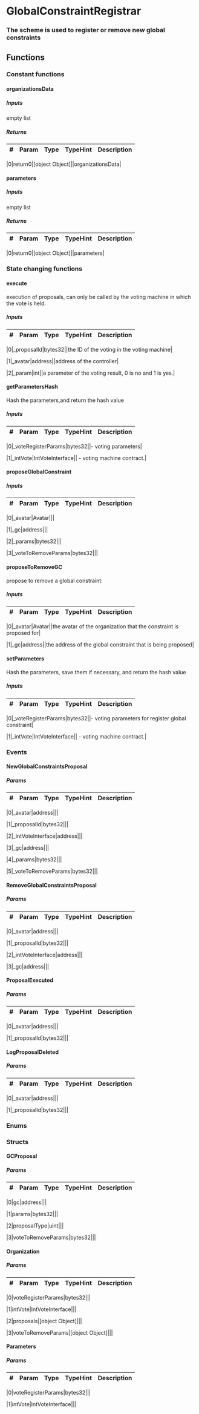 

















# GlobalConstraintRegistrar

### The scheme is used to register or remove new global constraints




## Functions




### Constant functions



#### organizationsData





##### Inputs



empty list




##### Returns



|#  |Param|Type|TypeHint|Description|
|---|-----|----|--------|-----------|


|0|return0|[object Object]||organizationsData|






#### parameters





##### Inputs



empty list




##### Returns



|#  |Param|Type|TypeHint|Description|
|---|-----|----|--------|-----------|


|0|return0|[object Object]||parameters|











### State changing functions



#### execute

execution of proposals, can only be called by the voting machine in which the vote is held.



##### Inputs



|#  |Param|Type|TypeHint|Description|
|---|-----|----|--------|-----------|


|0|_proposalId|bytes32||the ID of the voting in the voting machine|


|1|_avatar|address||address of the controller|


|2|_param|int||a parameter of the voting result, 0 is no and 1 is yes.|






#### getParametersHash

Hash the parameters,and return the hash value



##### Inputs



|#  |Param|Type|TypeHint|Description|
|---|-----|----|--------|-----------|


|0|_voteRegisterParams|bytes32||-  voting parameters|


|1|_intVote|IntVoteInterface|| - voting machine contract.|






#### proposeGlobalConstraint





##### Inputs



|#  |Param|Type|TypeHint|Description|
|---|-----|----|--------|-----------|


|0|_avatar|Avatar|||


|1|_gc|address|||


|2|_params|bytes32|||


|3|_voteToRemoveParams|bytes32|||






#### proposeToRemoveGC

propose to remove a global constraint:



##### Inputs



|#  |Param|Type|TypeHint|Description|
|---|-----|----|--------|-----------|


|0|_avatar|Avatar||the avatar of the organization that the constraint is proposed for|


|1|_gc|address||the address of the global constraint that is being proposed|






#### setParameters

Hash the parameters, save them if necessary, and return the hash value



##### Inputs



|#  |Param|Type|TypeHint|Description|
|---|-----|----|--------|-----------|


|0|_voteRegisterParams|bytes32||-  voting parameters for register global constraint|


|1|_intVote|IntVoteInterface|| - voting machine contract.|












### Events



#### NewGlobalConstraintsProposal





##### Params



|#  |Param|Type|TypeHint|Description|
|---|-----|----|--------|-----------|


|0|_avatar|address|||


|1|_proposalId|bytes32|||


|2|_intVoteInterface|address|||


|3|_gc|address|||


|4|_params|bytes32|||


|5|_voteToRemoveParams|bytes32|||






#### RemoveGlobalConstraintsProposal





##### Params



|#  |Param|Type|TypeHint|Description|
|---|-----|----|--------|-----------|


|0|_avatar|address|||


|1|_proposalId|bytes32|||


|2|_intVoteInterface|address|||


|3|_gc|address|||






#### ProposalExecuted





##### Params



|#  |Param|Type|TypeHint|Description|
|---|-----|----|--------|-----------|


|0|_avatar|address|||


|1|_proposalId|bytes32|||






#### LogProposalDeleted





##### Params



|#  |Param|Type|TypeHint|Description|
|---|-----|----|--------|-----------|


|0|_avatar|address|||


|1|_proposalId|bytes32|||










### Enums







### Structs



#### GCProposal





##### Params



|#  |Param|Type|TypeHint|Description|
|---|-----|----|--------|-----------|


|0|gc|address|||


|1|params|bytes32|||


|2|proposalType|uint|||


|3|voteToRemoveParams|bytes32|||






#### Organization





##### Params



|#  |Param|Type|TypeHint|Description|
|---|-----|----|--------|-----------|


|0|voteRegisterParams|bytes32|||


|1|intVote|IntVoteInterface|||


|2|proposals|[object Object]|||


|3|voteToRemoveParams|[object Object]|||






#### Parameters





##### Params



|#  |Param|Type|TypeHint|Description|
|---|-----|----|--------|-----------|


|0|voteRegisterParams|bytes32|||


|1|intVote|IntVoteInterface|||





